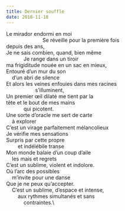 ```yaml
---
title: Dernier souffle
date: 2018-11-18
---
```

Le mirador endormi en moi\
&nbsp;&nbsp;&nbsp;&nbsp;&nbsp;&nbsp;&nbsp;&nbsp;&nbsp;&nbsp;&nbsp;&nbsp;&nbsp;&nbsp;&nbsp;&nbsp;&nbsp;&nbsp;&nbsp;&nbsp;&nbsp;&nbsp;&nbsp;&nbsp;&nbsp;Se réveille pour la première fois\
depuis des ans,\
Je ne sais combien, quand, bien même\
&nbsp;&nbsp;&nbsp;&nbsp;&nbsp;&nbsp;&nbsp;&nbsp;&nbsp;&nbsp;&nbsp;&nbsp;Je range dans un tiroir\
ma frigiditude nouée en un sac en mieux,\
Entouré d’un mur du son\
&nbsp;&nbsp;&nbsp;&nbsp;d’un abri de silence\
Et alors les veines enfouies dans mes racines\
&nbsp;&nbsp;&nbsp;&nbsp;&nbsp;&nbsp;&nbsp;&nbsp;&nbsp;&nbsp;&nbsp;&nbsp;&nbsp;&nbsp;&nbsp;&nbsp;&nbsp;&nbsp;&nbsp;&nbsp;s’illuminent,\
Un premier œil dilaté me tient par la\
tête et le bout de mes mains\
&nbsp;&nbsp;&nbsp;&nbsp;&nbsp;&nbsp;&nbsp;&nbsp;&nbsp;&nbsp;&nbsp;&nbsp;qui picotent.\
Une sorte d’oracle me sert de carte\
&nbsp;&nbsp;&nbsp;&nbsp;à explorer\
C’est un virage parfaitement mélancolieux\
Je vérifie mes sensations\
Surpris par cette propre\
&nbsp;&nbsp;&nbsp;&nbsp;&nbsp;&nbsp;&nbsp;&nbsp;et indélébile transe\
Mon monde balaie d’un coup d’aile\
&nbsp;&nbsp;&nbsp;&nbsp;les mais et regrets\
C’est un sublime, violent et indolore.\
Où l’arc des possibles\
&nbsp;&nbsp;&nbsp;&nbsp;m’invite pour une danse\
Que je ne peux qu’accepter.\
&nbsp;&nbsp;&nbsp;&nbsp;C’est un sublime, d’espace et intense,\
&nbsp;&nbsp;&nbsp;&nbsp;&nbsp;&nbsp;&nbsp;&nbsp;aux rythmes simultanés et sans\
&nbsp;&nbsp;&nbsp;&nbsp;&nbsp;&nbsp;&nbsp;&nbsp;&nbsp;&nbsp;&nbsp;&nbsp;contraintes.\
